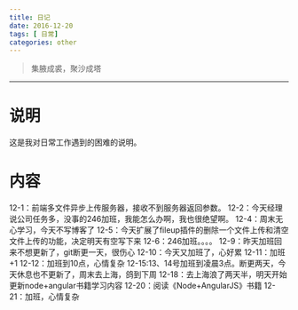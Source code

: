 ```yaml
---
title: 日记
date: 2016-12-20
tags: [ 日常]
categories: other
---
```

> 集腋成裘，聚沙成塔

***
# 说明
这是我对日常工作遇到的困难的说明。
# 内容
12-1：前端多文件异步上传服务器，接收不到服务器返回参数。
12-2：今天经理说公司任务多，没事的246加班，我能怎么办啊，我也很绝望啊。
12-4：周末无心学习，今天不写博客了
12-5：今天扩展了fileup插件的删除一个文件上传和清空文件上传的功能，决定明天有空写下来
12-6：246加班。。。。
12-9：昨天加班回来不想更新了，git断更一天，很伤心
12-10：今天又加班了，心好累
12-11：加班+1
12-12：加班到10点，心情复杂
12-15:13、14号加班到凌晨3点。断更两天，今天休息也不更新了，周末去上海，鸽到下周
12-18：去上海浪了两天半，明天开始更新node+angular书籍学习内容
12-20：阅读《Node+AngularJS》书籍
12-21：加班，心情复杂